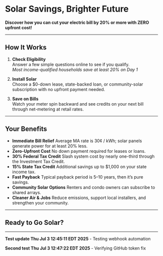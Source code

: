 <!-- Brochure Copy -->

# Solar Savings, Brighter Future

**Discover how you can cut your electric bill by 20% or more with ZERO upfront cost!**

---

## How It Works

1. **Check Eligibility**  
   Answer a few simple questions online to see if you qualify.  
   _Most income-qualified households save at least 20% on Day 1_

2. **Install Solar**  
   Choose a $0-down lease, state-backed loan, or community-solar subscription with no upfront payment needed.

3. **Save on Bills**  
   Watch your meter spin backward and see credits on your next bill through net-metering at retail rates.

---

## Your Benefits

- **Immediate Bill Relief**
  Average MA rate is 30¢ / kWh; solar panels generate power for at least 20% less.
- **Zero-Upfront Cost**
  No down payment required for leases or loans.
- **30% Federal Tax Credit**
  Slash system cost by nearly one-third through the Investment Tax Credit.
- **15% State Tax Credit**
  Additional savings up to $1,000 on your state income tax.
- **Fast Payback**
  Typical payback period is 5–10 years, then it’s pure savings.
- **Community Solar Options**
  Renters and condo owners can subscribe to shared arrays.
- **Cleaner Air & Jobs**
  Reduce emissions, support local installers, and strengthen your community.

---

## Ready to Go Solar?

---

**Test update Thu Jul 3 12:45:11 EDT 2025** - Testing webhook automation

**Second test Thu Jul 3 12:47:22 EDT 2025** - Verifying GitHub token fix
